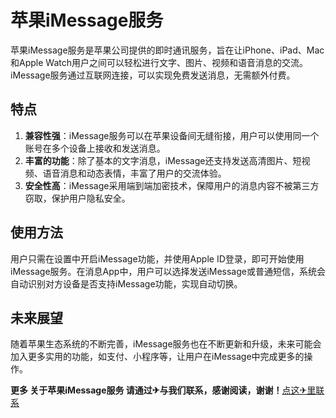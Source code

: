 # 苹果iMessage服务

苹果iMessage服务是苹果公司提供的即时通讯服务，旨在让iPhone、iPad、Mac和Apple Watch用户之间可以轻松进行文字、图片、视频和语音消息的交流。iMessage服务通过互联网连接，可以实现免费发送消息，无需额外付费。

## 特点

1. **兼容性强**：iMessage服务可以在苹果设备间无缝衔接，用户可以使用同一个账号在多个设备上接收和发送消息。
2. **丰富的功能**：除了基本的文字消息，iMessage还支持发送高清图片、短视频、语音消息和动态表情，丰富了用户的交流体验。
3. **安全性高**：iMessage采用端到端加密技术，保障用户的消息内容不被第三方窃取，保护用户隐私安全。

## 使用方法

用户只需在设置中开启iMessage功能，并使用Apple ID登录，即可开始使用iMessage服务。在消息App中，用户可以选择发送iMessage或普通短信，系统会自动识别对方设备是否支持iMessage功能，实现自动切换。

## 未来展望

随着苹果生态系统的不断完善，iMessage服务也在不断更新和升级，未来可能会加入更多实用的功能，如支付、小程序等，让用户在iMessage中完成更多的操作。

**更多 关于苹果iMessage服务 请通过✈与我们联系，感谢阅读，谢谢！**[点这✈里联系](https://abc.k02.cc)